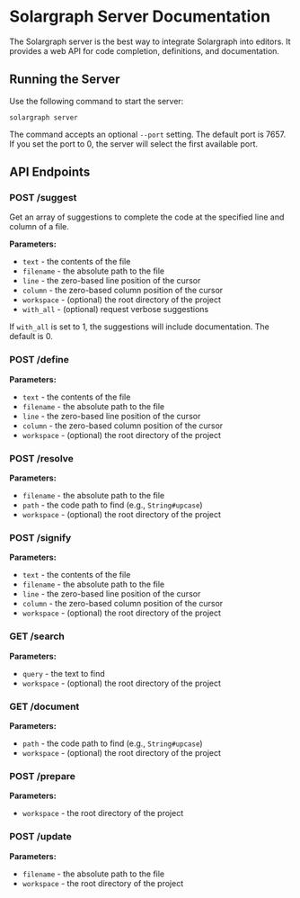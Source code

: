 # Solargraph Server Documentation

The Solargraph server is the best way to integrate Solargraph into editors. It provides a web API for code completion, definitions, and documentation.

## Running the Server

Use the following command to start the server:

```
solargraph server
```

The command accepts an optional `--port` setting. The default port is 7657. If you set the port to 0, the server will select the first available port.

## API Endpoints

### POST /suggest

Get an array of suggestions to complete the code at the specified line and column of a file.

**Parameters:**
- `text` - the contents of the file
- `filename` - the absolute path to the file
- `line` - the zero-based line position of the cursor
- `column` - the zero-based column position of the cursor
- `workspace` - (optional) the root directory of the project
- `with_all` - (optional) request verbose suggestions

If `with_all` is set to 1, the suggestions will include documentation. The default is 0.

### POST /define

**Parameters:**
- `text` - the contents of the file
- `filename` - the absolute path to the file
- `line` - the zero-based line position of the cursor
- `column` - the zero-based column position of the cursor
- `workspace` - (optional) the root directory of the project

### POST /resolve

**Parameters:**
- `filename` - the absolute path to the file
- `path` - the code path to find (e.g., `String#upcase`)
- `workspace` - (optional) the root directory of the project

### POST /signify

**Parameters:**
- `text` - the contents of the file
- `filename` - the absolute path to the file
- `line` - the zero-based line position of the cursor
- `column` - the zero-based column position of the cursor
- `workspace` - (optional) the root directory of the project

### GET /search

**Parameters:**
- `query` - the text to find
- `workspace` - (optional) the root directory of the project

### GET /document

**Parameters:**
- `path` - the code path to find (e.g., `String#upcase`)
- `workspace` - (optional) the root directory of the project

### POST /prepare

**Parameters:**
- `workspace` - the root directory of the project

### POST /update

**Parameters:**
- `filename` - the absolute path to the file
- `workspace` - the root directory of the project
